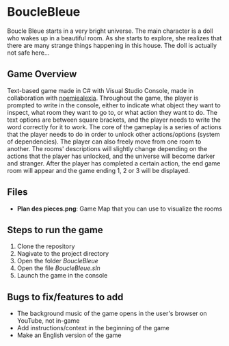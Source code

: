 # BoucleBleue
Boucle Bleue starts in a very bright universe. The main character is a doll who wakes up in a beautiful room. As she starts to explore, she realizes that there are many strange things happening in this house. The doll is actually not safe here...

## Game Overview
Text-based game made in C# with Visual Studio Console, made in collaboration with [noemiealexia](https://github.com/noemiealexia). Throughout the game, the player is prompted to write in the console, either to indicate what object they want to inspect, what room they want to go to, or what action they want to do. The text options are between square brackets, and the player needs to write the word correctly for it to work. The core of the gameplay is a series of actions that the player needs to do in order to unlock other actions/options (system of dependencies). The player can also freely move from one room to another. The rooms' descriptions will slightly change depending on the actions that the player has unlocked, and the universe will become darker and stranger. After the player has completed a certain action, the end game room will appear and the game ending 1, 2 or 3 will be displayed. 

## Files
* **Plan des pieces.png**: Game Map that you can use to visualize the rooms

## Steps to run the game
1. Clone the repository
2. Nagivate to the project directory
3. Open the folder _BoucleBleue_
4. Open the file _BoucleBleue.sln_
5. Launch the game in the console

## Bugs to fix/features to add
* The background music of the game opens in the user's browser on YouTube, not in-game
* Add instructions/context in the beginning of the game
* Make an English version of the game

